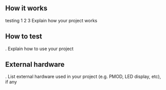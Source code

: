 <!---

This file is used to generate your project datasheet. Please fill in the information below and delete any unused
sections.

You can also include images in this folder and reference them in the markdown. Each image must be less than
512 kb in size, and the combined size of all images must be less than 1 MB.
-->

## How it works
testing 1 2 3
Explain how your project works

## How to test
.
Explain how to use your project

## External hardware
.
List external hardware used in your project (e.g. PMOD, LED display, etc), if any
